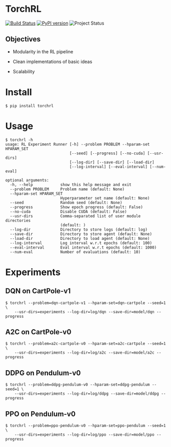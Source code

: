 # TorchRL

[![Build Status](https://travis-ci.org/activatedgeek/torchrl.svg?branch=master)](https://travis-ci.org/activatedgeek/torchrl)
[![PyPI version](https://badge.fury.io/py/torchrl.svg)](https://pypi.org/project/torchrl/)
![Project Status](https://img.shields.io/badge/status-stable-green.svg)


## Objectives

* Modularity in the RL pipeline

* Clean implementations of basic ideas

* Scalability

# Install

```
$ pip install torchrl
```

# Usage

```
$ torchrl -h
usage: RL Experiment Runner [-h] --problem PROBLEM --hparam-set HPARAM_SET
                            [--seed] [--progress] [--no-cuda] [--usr-dirs]
                            [--log-dir] [--save-dir] [--load-dir]
                            [--log-interval] [--eval-interval] [--num-eval]

optional arguments:
  -h, --help            show this help message and exit
  --problem PROBLEM     Problem name (default: None)
  --hparam-set HPARAM_SET
                        Hyperparameter set name (default: None)
  --seed                Random seed (default: None)
  --progress            Show epoch progress (default: False)
  --no-cuda             Disable CUDA (default: False)
  --usr-dirs            Comma-separated list of user module directories
                        (default: )
  --log-dir             Directory to store logs (default: log)
  --save-dir            Directory to store agent (default: None)
  --load-dir            Directory to load agent (default: None)
  --log-interval        Log interval w.r.t epochs (default: 100)
  --eval-interval       Eval interval w.r.t epochs (default: 1000)
  --num-eval            Number of evaluations (default: 10)
```

# Experiments

## DQN on CartPole-v1

```
$ torchrl --problem=dqn-cartpole-v1 --hparam-set=dqn-cartpole --seed=1 \
    --usr-dirs=experiments --log-dir=log/dqn --save-dir=model/dqn --progress
```


## A2C on CartPole-v0

```
$ torchrl --problem=a2c-cartpole-v0 --hparam-set=a2c-cartpole --seed=1 \
    --usr-dirs=experiments --log-dir=log/a2c --save-dir=model/a2c --progress
```

## DDPG on Pendulum-v0


```
$ torchrl --problem=ddpg-pendulum-v0 --hparam-set=ddpg-pendulum --seed=1 \
    --usr-dirs=experiments --log-dir=log/ddpg --save-dir=model/ddpg --progress
```

## PPO on Pendulum-v0

```
$ torchrl --problem=ppo-pendulum-v0 --hparam-set=ppo-pendulum --seed=1 \
    --usr-dirs=experiments --log-dir=log/ppo --save-dir=model/ppo --progress
```

